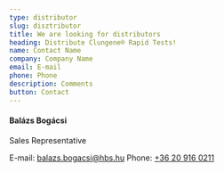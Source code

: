 ```yaml
---
type: distributor
slug: disztributor
title: We are looking for distributors
heading: Distribute Clungene® Rapid Tests!
name: Contact Name
company: Company Name
email: E-mail
phone: Phone
description: Comments
button: Contact
---
```

#### Balázs Bogácsi

Sales Representative

E-mail: [balazs.bogacsi@hbs.hu](mailto:balazs.bogacsi@hbs.hu)
Phone: [+36 20 916 0211](tel:+36209160211)